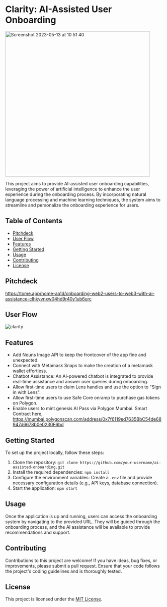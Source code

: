 # Clarity: AI-Assisted User Onboarding

<img width="460" alt="Screenshot 2023-05-13 at 10 51 40" src="https://github.com/liang3030/clarity/assets/4647649/fa8194d6-94ad-4f08-88df-8a7b53220a85"><br/>

This project aims to provide AI-assisted user onboarding capabilities, leveraging the power of artificial intelligence to enhance the user experience during the onboarding process. By incorporating natural language processing and machine learning techniques, the system aims to streamline and personalize the onboarding experience for users.

## Table of Contents

- [Pitchdeck](#pitchdeck)
- [User Flow](#user-flow)
- [Features](#features)
- [Getting Started](#getting-started)
- [Usage](#usage)
- [Contributing](#contributing)
- [License](#license)

## Pitchdeck

https://tome.app/home-aa1d/onboarding-web2-users-to-web3-with-ai-assistance-clhkyvnxw04hd9r40y1ub6urc

## User Flow

![clarity](https://github.com/liang3030/clarity/assets/4647649/d9b338db-e470-43c8-b736-b519af0c65bf)<br/>

## Features

- Add Nouns Image API to keep the frontcover of the app fine and unexpected.
- Connect with Metamask Snaps to make the creation of a metamask wallet effortless.
- Chatbot Assistance: An AI-powered chatbot is integrated to provide real-time assistance and answer user queries during onboarding.
- Allow first-time users to claim Lens handles and use the option to "Sign in with Lens".
- Allow first-time users to use Safe Core onramp to purchase gas tokens on Polygon.
- Enable users to mint genesis AI Pass via Polygon Mumbai. Smart Contract here, https://mumbai.polygonscan.com/address/0x7f6119ed7635BbC54de68947d6678b0e0230F6bd

## Getting Started

To set up the project locally, follow these steps:

1. Clone the repository: `git clone https://github.com/your-username/ai-assisted-onboarding.git`
2. Install the required dependencies: `npm install`
3. Configure the environment variables: Create a `.env` file and provide necessary configuration details (e.g., API keys, database connection).
4. Start the application: `npm start`

## Usage

Once the application is up and running, users can access the onboarding system by navigating to the provided URL. They will be guided through the onboarding process, and the AI assistance will be available to provide recommendations and support.

## Contributing

Contributions to this project are welcome! If you have ideas, bug fixes, or improvements, please submit a pull request. Ensure that your code follows the project's coding guidelines and is thoroughly tested.

## License

This project is licensed under the [MIT License](LICENSE).
